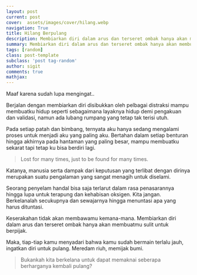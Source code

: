```yaml
---
layout: post
current: post
cover:  assets/images/cover/hilang.webp
navigation: True
title: Hilang Berpulang
description: Membiarkan diri dalam arus dan terseret ombak hanya akan membuatmu sulit untuk berpijak.
summary: Membiarkan diri dalam arus dan terseret ombak hanya akan membuatmu sulit untuk berpijak. Bukankah kita berkelana untuk dapat memaknai seberapa berharganya kembali pulang?
tags: [random]
class: post-template
subclass: 'post tag-random'
author: sigit
comments: true
mathjax:
---
```


Maaf karena sudah lupa mengingat..

Berjalan dengan membiarkan diri disibukkan oleh pelbagai distraksi mampu membuatku hidup seperti sebagaimana layaknya hidup demi pengakuan dan validasi, namun ada lubang rumpang yang tetap tak terisi utuh.

Pada setiap patah dan bimbang, ternyata aku hanya sedang mengalami proses untuk menjadi aku yang paling aku. Bertahan dalam setiap benturan hingga akhirnya pada hantaman yang paling besar, mampu membuatku sekarat tapi tetap ku bisa berdiri lagi.

> Lost for many times, just to be found for many times.

Katanya, manusia serta dampak dari keputusan yang terlibat dengan dirinya merupakan suatu pengalaman yang sangat menagih untuk diselami.

Seorang penyelam handal bisa saja terlarut dalam rasa penasarannya hingga lupa untuk terapung dan kehabisan oksigen. Kita jangan. Berkelanalah secukupnya dan sewajarnya hingga menuntasi apa yang harus dituntasi.

Keserakahan tidak akan membawamu kemana-mana. Membiarkan diri dalam arus dan terseret ombak hanya akan membuatmu sulit untuk berpijak.

Maka, tiap-tiap kamu menyadari bahwa kamu sudah bermain terlalu jauh, ingatkan diri untuk pulang. Meredam riuh, memijak bumi.

> Bukankah kita berkelana untuk dapat memaknai seberapa berharganya kembali pulang?